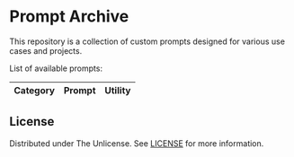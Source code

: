 # Prompt Archive

This repository is a collection of custom prompts designed for various use cases and projects.

List of available prompts:

| Category | Prompt | Utility |
| -------- | ------ | ------- |

## License

Distributed under The Unlicense. See [LICENSE](./LICENSE) for more information.
